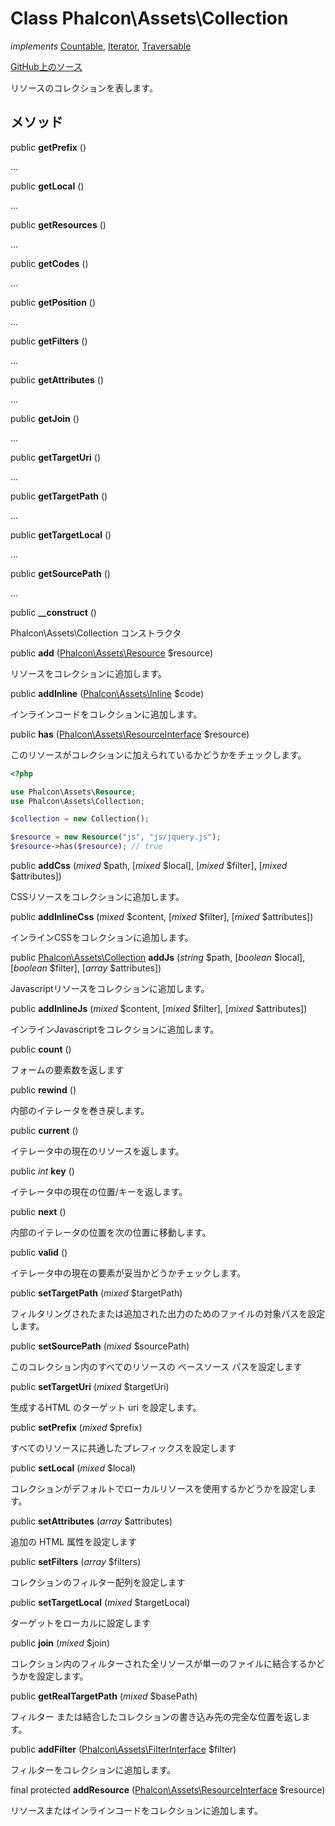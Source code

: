 # Class **Phalcon\\Assets\\Collection**

*implements* [Countable](http://php.net/manual/en/class.countable.php), [Iterator](http://php.net/manual/en/class.iterator.php), [Traversable](http://php.net/manual/en/class.traversable.php)

<a href="https://github.com/phalcon/cphalcon/blob/master/phalcon/assets/collection.zep" class="btn btn-default btn-sm">GitHub上のソース</a>

リソースのコレクションを表します。

## メソッド

public **getPrefix** ()

...

public **getLocal** ()

...

public **getResources** ()

...

public **getCodes** ()

...

public **getPosition** ()

...

public **getFilters** ()

...

public **getAttributes** ()

...

public **getJoin** ()

...

public **getTargetUri** ()

...

public **getTargetPath** ()

...

public **getTargetLocal** ()

...

public **getSourcePath** ()

...

public **__construct** ()

Phalcon\\Assets\\Collection コンストラクタ

public **add** ([Phalcon\Assets\Resource](/en/3.2/api/Phalcon_Assets_Resource) $resource)

リソースをコレクションに追加します。

public **addInline** ([Phalcon\Assets\Inline](/en/3.2/api/Phalcon_Assets_Inline) $code)

インラインコードをコレクションに追加します。

public **has** ([Phalcon\Assets\ResourceInterface](/en/3.2/api/Phalcon_Assets_ResourceInterface) $resource)

このリソースがコレクションに加えられているかどうかをチェックします。

```php
<?php

use Phalcon\Assets\Resource;
use Phalcon\Assets\Collection;

$collection = new Collection();

$resource = new Resource("js", "js/jquery.js");
$resource->has($resource); // true

```

public **addCss** (*mixed* $path, [*mixed* $local], [*mixed* $filter], [*mixed* $attributes])

CSSリソースをコレクションに追加します。

public **addInlineCss** (*mixed* $content, [*mixed* $filter], [*mixed* $attributes])

インラインCSSをコレクションに追加します。

public [Phalcon\Assets\Collection](/en/3.2/api/Phalcon_Assets_Collection) **addJs** (*string* $path, [*boolean* $local], [*boolean* $filter], [*array* $attributes])

Javascriptリソースをコレクションに追加します。

public **addInlineJs** (*mixed* $content, [*mixed* $filter], [*mixed* $attributes])

インラインJavascriptをコレクションに追加します。

public **count** ()

フォームの要素数を返します

public **rewind** ()

内部のイテレータを巻き戻します。

public **current** ()

イテレータ中の現在のリソースを返します。

public *int* **key** ()

イテレータ中の現在の位置/キーを返します。

public **next** ()

内部のイテレータの位置を次の位置に移動します。

public **valid** ()

イテレータ中の現在の要素が妥当かどうかチェックします。

public **setTargetPath** (*mixed* $targetPath)

フィルタリングされたまたは追加された出力のためのファイルの対象パスを設定します。

public **setSourcePath** (*mixed* $sourcePath)

このコレクション内のすべてのリソースの ベースソース パスを設定します

public **setTargetUri** (*mixed* $targetUri)

生成するHTML のターゲット uri を設定します。

public **setPrefix** (*mixed* $prefix)

すべてのリソースに共通したプレフィックスを設定します

public **setLocal** (*mixed* $local)

コレクションがデフォルトでローカルリソースを使用するかどうかを設定します。

public **setAttributes** (*array* $attributes)

追加の HTML 属性を設定します

public **setFilters** (*array* $filters)

コレクションのフィルター配列を設定します

public **setTargetLocal** (*mixed* $targetLocal)

ターゲットをローカルに設定します

public **join** (*mixed* $join)

コレクション内のフィルターされた全リソースが単一のファイルに結合するかどうかを設定します。

public **getRealTargetPath** (*mixed* $basePath)

フィルター または結合したコレクションの書き込み先の完全な位置を返します。

public **addFilter** ([Phalcon\Assets\FilterInterface](/en/3.2/api/Phalcon_Assets_FilterInterface) $filter)

フィルターをコレクションに追加します。

final protected **addResource** ([Phalcon\Assets\ResourceInterface](/en/3.2/api/Phalcon_Assets_ResourceInterface) $resource)

リソースまたはインラインコードをコレクションに追加します。